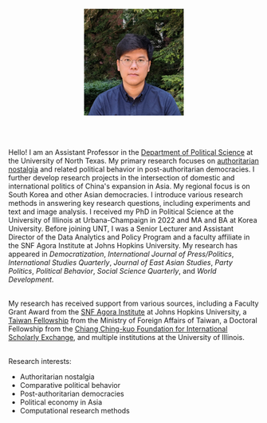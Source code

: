<p align="center">
  <img width="200" src="/assets/img/avatar.jpg">
</p>
<br><br />

Hello! I am an Assistant Professor in the [Department of Political Science](https://politicalscience.unt.edu) at the University of North Texas. My primary research focuses on [authoritarian nostalgia](http://sanghoonkimleffingwell.org/bookproject/) and related political behavior in post-authoritarian democracies. I further develop research projects in the intersection of domestic and international politics of China's expansion in Asia. My regional focus is on South Korea and other Asian democracies. I introduce various research methods in answering key research questions, including experiments and text and image analysis. I received my PhD in Political Science at the University of Illinois at Urbana-Champaign in 2022 and MA and BA at Korea University. Before joining UNT, I was a Senior Lecturer and Assistant Director of the Data Analytics and Policy Program and a faculty affiliate in the SNF Agora Institute at Johns Hopkins University. My research has appeared in *Democratization*, _International Journal of Press/Politics_, _International Studies Quarterly_, *Journal of East Asian Studies*, *Party Politics*, *Political Behavior*, *Social Science Quarterly*, and *World Development*.
<br><br />
 
My research has received support from various sources, including a Faculty Grant Award from the [SNF Agora Institute](https://snfagora.jhu.edu) at Johns Hopkins University, a [Taiwan Fellowship](https://taiwanfellowship.ncl.edu.tw/eng/index.aspx) from the Ministry of Foreign Affairs of Taiwan, a Doctoral Fellowship from the [Chiang Ching-kuo Foundation for International Scholarly Exchange](http://www.cckf.org/en/), and multiple institutions at the University of Illinois. 
<br><br />

Research interests:
  - Authoritarian nostalgia
  - Comparative political behavior
  - Post-authoritarian democracies
  - Political economy in Asia
  - Computational research methods
